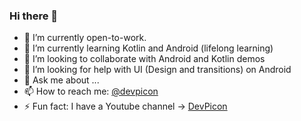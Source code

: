 ### Hi there 👋

<!--
**DevPicon/DevPicon** is a ✨ _special_ ✨ repository because its `README.md` (this file) appears on your GitHub profile.

Here are some ideas to get you started:
-->

- 🔭 I’m currently open-to-work.
- 🌱 I’m currently learning Kotlin and Android (lifelong learning)
- 👯 I’m looking to collaborate with Android and Kotlin demos
- 🤔 I’m looking for help with UI (Design and transitions) on Android
- 💬 Ask me about ...
- 📫 How to reach me: [@devpicon](https://twitter.com/devpicon)
- ⚡ Fun fact: I have a Youtube channel -> [DevPicon](https://youtube.com/devpicon)
